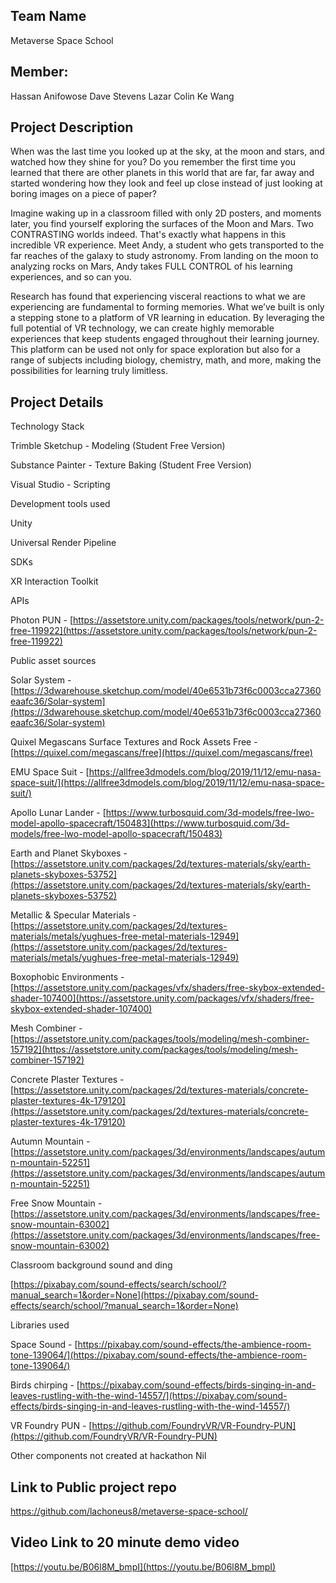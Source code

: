 ## Team Name

Metaverse Space School

## Member:

Hassan Anifowose
Dave Stevens
Lazar Colin
Ke Wang

## Project Description

When was the last time you looked up at the sky, at the moon and stars, and watched how they shine for you? Do you remember the first time you learned that there are other planets in this world that are far, far away and started wondering how they look and feel up close instead of just looking at boring images on a piece of paper?

Imagine waking up in a classroom filled with only 2D posters, and moments later, you find yourself exploring the surfaces of the Moon and Mars. Two CONTRASTING worlds indeed. That's exactly what happens in this incredible VR experience. Meet Andy, a student who gets transported to the far reaches of the galaxy to study astronomy. From landing on the moon to analyzing rocks on Mars, Andy takes FULL CONTROL of his learning experiences, and so can you.

Research has found that experiencing visceral reactions to what we are experiencing are fundamental to forming memories. What we’ve built is only a stepping stone to a platform of VR learning in education. By leveraging the full potential of VR technology, we can create highly memorable experiences that keep students engaged throughout their learning journey. This platform can be used not only for space exploration but also for a range of subjects including biology, chemistry, math, and more, making the possibilities for learning truly limitless.


## Project Details

Technology Stack

Trimble Sketchup - Modeling (Student Free Version)

Substance Painter - Texture Baking (Student Free Version)

Visual Studio - Scripting



Development tools used

Unity

Universal Render Pipeline

  

SDKs

XR Interaction Toolkit

  

APIs

Photon PUN - [https://assetstore.unity.com/packages/tools/network/pun-2-free-119922](https://assetstore.unity.com/packages/tools/network/pun-2-free-119922)

  

Public asset sources

Solar System - [https://3dwarehouse.sketchup.com/model/40e6531b73f6c0003cca27360eaafc36/Solar-system](https://3dwarehouse.sketchup.com/model/40e6531b73f6c0003cca27360eaafc36/Solar-system)

Quixel Megascans Surface Textures and Rock Assets Free - [https://quixel.com/megascans/free](https://quixel.com/megascans/free)

EMU Space Suit - [https://allfree3dmodels.com/blog/2019/11/12/emu-nasa-space-suit/](https://allfree3dmodels.com/blog/2019/11/12/emu-nasa-space-suit/)

Apollo Lunar Lander - [https://www.turbosquid.com/3d-models/free-lwo-model-apollo-spacecraft/150483](https://www.turbosquid.com/3d-models/free-lwo-model-apollo-spacecraft/150483)

Earth and Planet Skyboxes - [https://assetstore.unity.com/packages/2d/textures-materials/sky/earth-planets-skyboxes-53752](https://assetstore.unity.com/packages/2d/textures-materials/sky/earth-planets-skyboxes-53752)

Metallic & Specular Materials -  [https://assetstore.unity.com/packages/2d/textures-materials/metals/yughues-free-metal-materials-12949](https://assetstore.unity.com/packages/2d/textures-materials/metals/yughues-free-metal-materials-12949)

Boxophobic Environments - [https://assetstore.unity.com/packages/vfx/shaders/free-skybox-extended-shader-107400](https://assetstore.unity.com/packages/vfx/shaders/free-skybox-extended-shader-107400)

Mesh Combiner - [https://assetstore.unity.com/packages/tools/modeling/mesh-combiner-157192](https://assetstore.unity.com/packages/tools/modeling/mesh-combiner-157192)

Concrete Plaster Textures -  [https://assetstore.unity.com/packages/2d/textures-materials/concrete-plaster-textures-4k-179120](https://assetstore.unity.com/packages/2d/textures-materials/concrete-plaster-textures-4k-179120)

Autumn Mountain -  [https://assetstore.unity.com/packages/3d/environments/landscapes/autumn-mountain-52251](https://assetstore.unity.com/packages/3d/environments/landscapes/autumn-mountain-52251)

Free Snow Mountain -  [https://assetstore.unity.com/packages/3d/environments/landscapes/free-snow-mountain-63002](https://assetstore.unity.com/packages/3d/environments/landscapes/free-snow-mountain-63002)

Classroom background sound and ding

[https://pixabay.com/sound-effects/search/school/?manual_search=1&order=None](https://pixabay.com/sound-effects/search/school/?manual_search=1&order=None)
  
  

Libraries used

Space Sound - [https://pixabay.com/sound-effects/the-ambience-room-tone-139064/](https://pixabay.com/sound-effects/the-ambience-room-tone-139064/)

Birds chirping - [https://pixabay.com/sound-effects/birds-singing-in-and-leaves-rustling-with-the-wind-14557/](https://pixabay.com/sound-effects/birds-singing-in-and-leaves-rustling-with-the-wind-14557/)

VR Foundry PUN - [https://github.com/FoundryVR/VR-Foundry-PUN](https://github.com/FoundryVR/VR-Foundry-PUN)

  
  

Other components not created at hackathon
Nil

  

## Link to Public project repo
https://github.com/lachoneus8/metaverse-space-school/
  

## Video Link to 20 minute demo video
[https://youtu.be/B06l8M_bmpI](https://youtu.be/B06l8M_bmpI)
